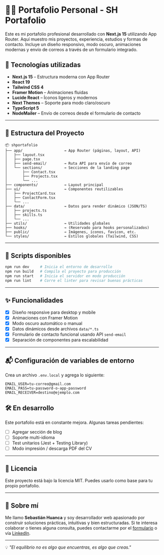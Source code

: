 # 🧑‍💻 Portafolio Personal - SH Portafolio

Este es mi portafolio profesional desarrollado con **Next.js 15** utilizando App Router. Aquí muestro mis proyectos, experiencia, estudios y formas de contacto. Incluye un diseño responsivo, modo oscuro, animaciones modernas y envío de correos a través de un formulario integrado.

## 🚀 Tecnologías utilizadas

- **Next.js 15** – Estructura moderna con App Router
- **React 19**
- **Tailwind CSS 4**
- **Framer Motion** – Animaciones fluidas
- **Lucide React** – Íconos ligeros y modernos
- **Next Themes** – Soporte para modo claro/oscuro
- **TypeScript 5**
- **NodeMailer** – Envío de correos desde el formulario de contacto

---

## 📁 Estructura del Proyecto

```
📦 shportafolio
├── app/                   → App Router (páginas, layout, API)
│   ├── layout.tsx
│   ├── page.tsx
│   ├── send-email/        → Ruta API para envío de correo
│   └── sections/          → Secciones de la landing page
│       ├── Contact.tsx
│       ├── Projects.tsx
│       └── ...
├── components/            → Layout principal
├── ui/                    → Componentes reutilizables
│   ├── ProjectCard.tsx
│   ├── ContactForm.tsx
│   └── ...
├── data/                  → Datos para render dinámico (JSON/TS)
│   ├── projects.ts
│   ├── skills.ts
│   └── ...
├── utils/                 → Utilidades globales
├── hooks/                 → (Reservado para hooks personalizados)
├── public/                → Imágenes, íconos, favicon, etc.
└── styles/                → Estilos globales (Tailwind, CSS)
```

---

## 🧪 Scripts disponibles

```bash
npm run dev     # Inicia el entorno de desarrollo
npm run build   # Compila el proyecto para producción
npm run start   # Inicia el servidor en modo producción
npm run lint    # Corre el linter para revisar buenas prácticas
```

---

## ✨ Funcionalidades

- [x] Diseño responsive para desktop y mobile
- [x] Animaciones con Framer Motion
- [x] Modo oscuro automático o manual
- [x] Datos dinámicos desde archivos `data/*.ts`
- [x] Formulario de contacto funcional usando API `send-email`
- [x] Separación de componentes para escalabilidad

---

## 📬 Configuración de variables de entorno

Crea un archivo `.env.local` y agrega lo siguiente:

```env
EMAIL_USER=tu-correo@gmail.com
EMAIL_PASS=tu-password-o-app-password
EMAIL_RECEIVER=destino@ejemplo.com
```

## 🛠️ En desarrollo

Este portafolio está en constante mejora. Algunas tareas pendientes:

- [ ] Agregar sección de blog
- [ ] Soporte multi-idioma
- [ ] Test unitarios (Jest + Testing Library)
- [ ] Modo impresión / descarga PDF del CV

---

## 📄 Licencia

Este proyecto está bajo la licencia MIT. Puedes usarlo como base para tu propio portafolio.

---

## 🙋 Sobre mí

Me llamo **Sebastián Huanca** y soy desarrollador web apasionado por construir soluciones prácticas, intuitivas y bien estructuradas. Si te interesa colaborar o tienes alguna consulta, puedes contactarme por el [formulario](https://miportafolio.com/contact) o vía [LinkedIn](#).

---

💡 _"El equilibrio no es algo que encuentras, es algo que creas."_
